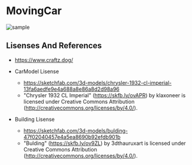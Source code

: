 # MovingCar

![sample](https://media.giphy.com/media/1iLs3ldDFpP8gniVFE/giphy.gif)

## Lisenses And References

* <https://www.craftz.dog/>

* CarModel Lisense
  * https://sketchfab.com/3d-models/chrysler-1932-cl-imperial-13fa6aedfe9e4a688a8e86a8d2d98a96
  * "Chrysler 1932 CL Imperial" (https://skfb.ly/ovAPR) by klaxoneer is licensed under Creative Commons Attribution (http://creativecommons.org/licenses/by/4.0/).

* Building Lisense
  * https://sketchfab.com/3d-models/bulding-47f02040457e4a5ea8690b92efdb901b
  * "Bulding" (https://skfb.ly/ov9ZL) by 3dthauruxart is licensed under Creative Commons Attribution (http://creativecommons.org/licenses/by/4.0/).

